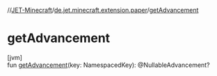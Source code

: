 //[JET-Minecraft](../../index.md)/[de.jet.minecraft.extension.paper](index.md)/[getAdvancement](get-advancement.md)

# getAdvancement

[jvm]\
fun [getAdvancement](get-advancement.md)(key: NamespacedKey): @NullableAdvancement?
